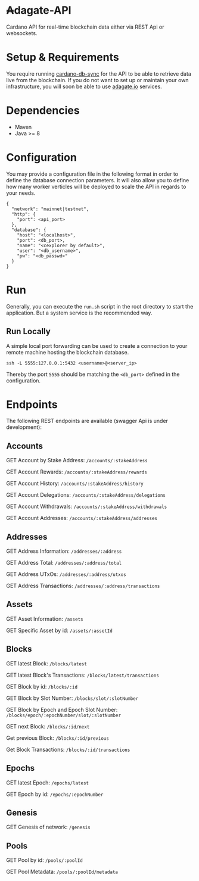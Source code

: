 # ₳dagate-API
Cardano API for real-time blockchain data either via REST Api or websockets.

# Setup & Requirements
You require running [cardano-db-sync](https://github.com/input-output-hk/cardano-db-sync) for the API to be able to retrieve data
live from the blockchain. If you do not want to set up or maintain your own infrastructure, you will soon be able to use [adagate.io](https://adagate.io) services.

# Dependencies
- Maven
- Java >= 8

# Configuration
You may provide a configuration file in the following format in order to define the database connection parameters.
It will also allow you to define how many worker verticles will be deployed to scale the API in regards to your needs. 

```
{
  "network": "mainnet|testnet",
  "http": {
    "port": <api_port>
  },
  "database": {
    "host": "<localhost>",
    "port": <db_port>,
    "name": "<cexplorer by default>",
    "user": "<db_username>",
    "pw": "<db_passwd>"
  }
}
```

# Run
Generally, you can execute the `run.sh` script in the root directory to start the application. 
But a system service is the recommended way.

## Run Locally
A simple local port forwarding can be used to create a connection to your remote machine hosting the blockchain database.

`ssh -L 5555:127.0.0.1:5432 <username>@<server_ip>`

Thereby the port `5555` should be matching the `<db_port>` defined in the configuration.

# Endpoints
The following REST endpoints are available (swagger Api is under development):

## Accounts

GET Account by Stake Address:
```/accounts/:stakeAddress```

GET Account Rewards:
```/accounts/:stakeAddress/rewards```

GET Account History:
```/accounts/:stakeAddress/history```

GET Account Delegations:
```/accounts/:stakeAddress/delegations```

GET Account Withdrawals:
```/accounts/:stakeAddress/withdrawals```

GET Account Addresses:
```/accounts/:stakeAddress/addresses```

## Addresses

GET Address Information:
```/addresses/:address```

GET Address Total:
```/addresses/:address/total```

GET Address UTxOs:
```/addresses/:address/utxos```

GET Address Transactions:
```/addresses/:address/transactions```

## Assets

GET Asset Information:
```/assets```

GET Specific Asset by id:
```/assets/:assetId```

## Blocks

GET latest Block:
```/blocks/latest```

GET latest Block's Transactions:
```/blocks/latest/transactions```

GET Block by id:
```/blocks/:id```

GET Block by Slot Number:
```/blocks/slot/:slotNumber```

GET Block by Epoch and Epoch Slot Number:
```/blocks/epoch/:epochNumber/slot/:slotNumber```

GET next Block:
```/blocks/:id/next```

Get previous Block:
```/blocks/:id/previous```

Get Block Transactions:
```/blocks/:id/transactions```

## Epochs

GET latest Epoch:
```/epochs/latest```

GET Epoch by id:
```/epochs/:epochNumber```

## Genesis

GET Genesis of network:
```/genesis```

## Pools

GET Pool by id:
```/pools/:poolId```

GET Pool Metadata:
```/pools/:poolId/metadata```
